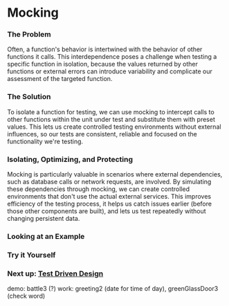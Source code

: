 # Mocking

### The Problem

Often, a function's behavior is intertwined with the behavior of other functions it calls. This interdependence poses a challenge when testing a specific function in isolation, because the values returned by other functions or external errors can introduce variability and complicate our assessment of the targeted function.

### The Solution

To isolate a function for testing, we can use mocking to intercept calls to other functions within the unit under test and substitute them with preset values. This lets us create controlled testing environments without external influences, so our tests are consistent, reliable and focused on the functionality we're testing.

### Isolating, Optimizing, and Protecting

Mocking is particularly valuable in scenarios where external dependencies, such as database calls or network requests, are involved. By simulating these dependencies through mocking, we can create controlled environments that don't use the actual external services. This improves efficiency of the testing process, it helps us catch issues earlier (before those other components are built), and lets us test repeatedly without changing persistent data. 

### Looking at an Example


### Try it Yourself

### Next up: [Test Driven Design](TDD.md)

demo: battle3 (?)
work: greeting2 (date for time of day), greenGlassDoor3 (check word)